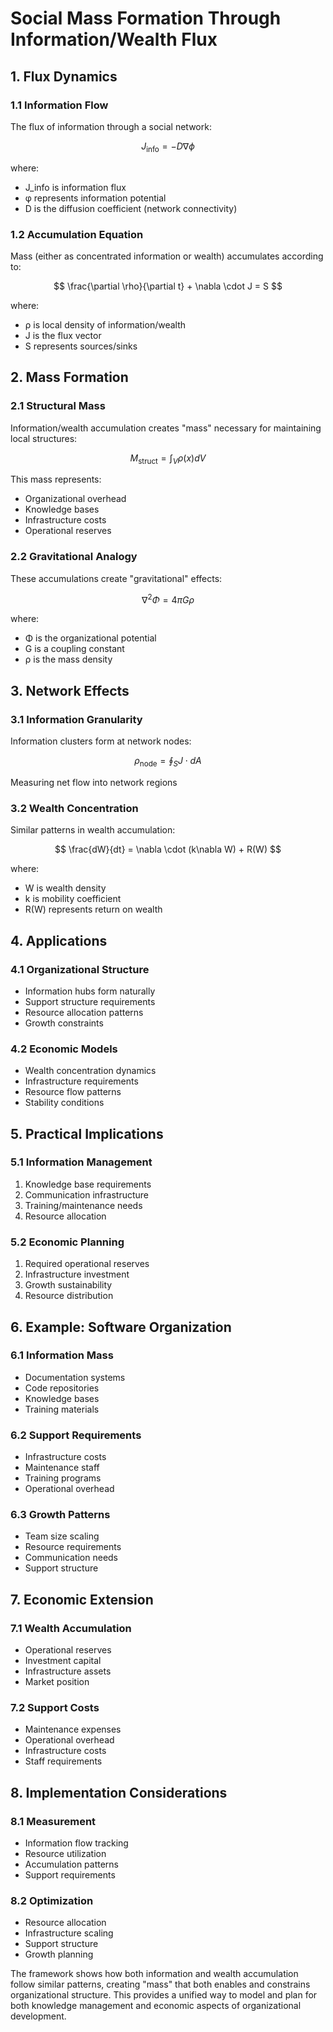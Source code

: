 # Social Mass Formation Through Information/Wealth Flux

## 1. Flux Dynamics

### 1.1 Information Flow

The flux of information through a social network:

$$
J_{\text{info}} = -D\nabla\phi
$$

where:

- J_info is information flux
- φ represents information potential
- D is the diffusion coefficient (network connectivity)

### 1.2 Accumulation Equation

Mass (either as concentrated information or wealth) accumulates according to:

$$
\frac{\partial \rho}{\partial t} + \nabla \cdot J = S
$$

where:

- ρ is local density of information/wealth
- J is the flux vector
- S represents sources/sinks

## 2. Mass Formation

### 2.1 Structural Mass

Information/wealth accumulation creates "mass" necessary for maintaining local structures:

$$
M_{\text{struct}} = \int_V \rho(x) dV
$$

This mass represents:

- Organizational overhead
- Knowledge bases
- Infrastructure costs
- Operational reserves

### 2.2 Gravitational Analogy

These accumulations create "gravitational" effects:

$$
\nabla^2\Phi = 4\pi G\rho
$$

where:

- Φ is the organizational potential
- G is a coupling constant
- ρ is the mass density

## 3. Network Effects

### 3.1 Information Granularity

Information clusters form at network nodes:

$$
\rho_{\text{node}} = \oint_S J \cdot dA
$$

Measuring net flow into network regions

### 3.2 Wealth Concentration

Similar patterns in wealth accumulation:

$$
\frac{dW}{dt} = \nabla \cdot (k\nabla W) + R(W)
$$

where:

- W is wealth density
- k is mobility coefficient
- R(W) represents return on wealth

## 4. Applications

### 4.1 Organizational Structure

- Information hubs form naturally
- Support structure requirements
- Resource allocation patterns
- Growth constraints

### 4.2 Economic Models

- Wealth concentration dynamics
- Infrastructure requirements
- Resource flow patterns
- Stability conditions

## 5. Practical Implications

### 5.1 Information Management

1. Knowledge base requirements
2. Communication infrastructure
3. Training/maintenance needs
4. Resource allocation

### 5.2 Economic Planning

1. Required operational reserves
2. Infrastructure investment
3. Growth sustainability
4. Resource distribution

## 6. Example: Software Organization

### 6.1 Information Mass

- Documentation systems
- Code repositories
- Knowledge bases
- Training materials

### 6.2 Support Requirements

- Infrastructure costs
- Maintenance staff
- Training programs
- Operational overhead

### 6.3 Growth Patterns

- Team size scaling
- Resource requirements
- Communication needs
- Support structure

## 7. Economic Extension

### 7.1 Wealth Accumulation

- Operational reserves
- Investment capital
- Infrastructure assets
- Market position

### 7.2 Support Costs

- Maintenance expenses
- Operational overhead
- Infrastructure costs
- Staff requirements

## 8. Implementation Considerations

### 8.1 Measurement

- Information flow tracking
- Resource utilization
- Accumulation patterns
- Support requirements

### 8.2 Optimization

- Resource allocation
- Infrastructure scaling
- Support structure
- Growth planning

The framework shows how both information and wealth accumulation follow similar patterns, creating "mass" that both
enables and constrains organizational structure. This provides a unified way to model and plan for both knowledge
management and economic aspects of organizational development.